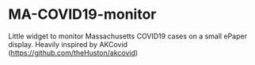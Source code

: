 # MA-COVID19-monitor
Little widget to monitor Massachusetts COVID19 cases on a small ePaper display. Heavily inspired by AKCovid (https://github.com/theHuston/akcovid)
